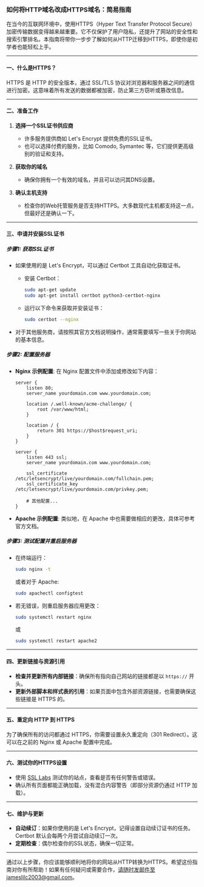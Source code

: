 ### 如何将HTTP域名改成HTTPS域名：简易指南

在当今的互联网环境中，使用HTTPS（Hyper Text Transfer Protocol Secure）加密传输数据变得越来越重要。它不仅保护了用户隐私，还提升了网站的安全性和搜索引擎排名。本指南将带你一步步了解如何从HTTP迁移到HTTPS，即使你是初学者也能轻松上手。

---

#### **一、什么是HTTPS？**

HTTPS 是 HTTP 的安全版本，通过 SSL/TLS 协议对浏览器和服务器之间的通信进行加密。这意味着所有发送的数据都被加密，防止第三方窃听或篡改信息。

---

#### **二、准备工作**

1. **选择一个SSL证书供应商**
   - 许多服务提供商如 Let's Encrypt 提供免费的SSL证书。
   - 也可以选择付费的服务，比如 Comodo, Symantec 等，它们提供更高级别的验证和支持。

2. **获取你的域名**
   - 确保你拥有一个有效的域名，并且可以访问其DNS设置。

3. **确认主机支持**
   - 检查你的Web托管服务是否支持HTTPS。大多数现代主机都支持这一点，但最好还是确认一下。

---

#### **三、申请并安装SSL证书**

##### **步骤1: 获取SSL证书**

- 如果使用的是 Let's Encrypt，可以通过 Certbot 工具自动化获取证书。
  - 安装 Certbot：
    ```bash
    sudo apt-get update
    sudo apt-get install certbot python3-certbot-nginx
    ```
  - 运行以下命令来获取并安装证书：
    ```bash
    sudo certbot --nginx
    ```

- 对于其他服务商，请按照其官方文档说明操作，通常需要填写一些关于你网站的基本信息。

##### **步骤2: 配置服务器**

- **Nginx 示例配置**:
  在 Nginx 配置文件中添加或修改如下内容：
  ```nginx
  server {
      listen 80;
      server_name yourdomain.com www.yourdomain.com;

      location /.well-known/acme-challenge/ {
          root /var/www/html;
      }

      location / {
          return 301 https://$host$request_uri;
      }
  }

  server {
      listen 443 ssl;
      server_name yourdomain.com www.yourdomain.com;

      ssl_certificate /etc/letsencrypt/live/yourdomain.com/fullchain.pem;
      ssl_certificate_key /etc/letsencrypt/live/yourdomain.com/privkey.pem;
      
      # 其他配置...
  }
  ```

- **Apache 示例配置**:
  类似地，在 Apache 中也需要做相应的更改，具体可参考官方文档。

##### **步骤3: 测试配置并重启服务器**
- 在终端运行：
  ```bash
  sudo nginx -t
  ```
  或者对于 Apache:
  ```bash
  sudo apachectl configtest
  ```
- 若无错误，则重启服务器应用更改：
  ```bash
  sudo systemctl restart nginx
  ```
  或
  ```bash
  sudo systemctl restart apache2
  ```

---

#### **四、更新链接与资源引用**

- **检查并更新所有内部链接**：确保所有指向自己网站的链接都是以 `https://` 开头。
- **更新外部脚本和样式表的引用**：如果页面中包含外部资源链接，也需要确保这些链接是 HTTPS 的。

---

#### **五、重定向 HTTP 到 HTTPS**

为了确保所有的访问都通过 HTTPS，你需要设置永久重定向（301 Redirect）。这可以在之前的 Nginx 或 Apache 配置中完成。

---

#### **六、测试你的HTTPS设置**

- 使用 [SSL Labs](https://www.ssllabs.com/ssltest/) 测试你的站点，查看是否有任何警告或错误。
- 确认所有页面都能正确加载，没有混合内容警告（即部分资源仍通过 HTTP 加载）。

---

#### **七、维护与更新**

- **自动续订**：如果你使用的是 Let's Encrypt，记得设置自动续订证书的任务。Certbot 默认会每两个月尝试自动续订一次。
- **定期检查**：偶尔检查你的SSL状态，确保一切正常。

---

通过以上步骤，你应该能够顺利地将你的网站从HTTP转换为HTTPS。希望这份指南对你有所帮助！如果有任何疑问或需要合作，请随时发邮件至jameslilc2003@gmail.com。
